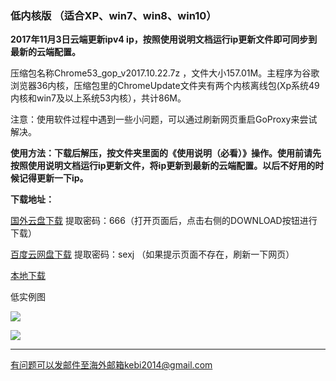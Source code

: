 ### 低内核版 （适合XP、win7、win8、win10）

**2017年11月3日云端更新ipv4 ip，按照使用说明文档运行ip更新文件即可同步到最新的云端配置。**

压缩包名称Chrome53_gop_v2017.10.22.7z ，文件大小157.01M。主程序为谷歌浏览器36内核，压缩包里的ChromeUpdate文件夹有两个内核离线包(Xp系统49内核和win7及以上系统53内核），共计86M。

注意：使用软件过程中遇到一些小问题，可以通过刷新网页重启GoProxy来尝试解决。

**使用方法：下载后解压，按文件夹里面的《使用说明（必看）》操作。使用前请先按照使用说明文档运行ip更新文件，将ip更新到最新的云端配置。以后不好用的时候记得更新一下ip。**

**下载地址：**

[国外云盘下载](https://nofile.io/f/rbYp9bK1pfA/Chrome53_gop_v2017.10.22.7z) 提取密码：666（打开页面后，点击右侧的DOWNLOAD按钮进行下载）

[百度云网盘下载](https://pan.baidu.com/s/1o8UOkyQ) 提取密码：sexj  （如果提示页面不存在，刷新一下网页）

[本地下载](http://45.32.141.248:8000/f/b44be748b5/?raw=1)

低实例图

![](https://raw.githubusercontent.com/Alvin9999/pac2/master/softimag/53chromega001.png)

![](https://raw.githubusercontent.com/Alvin9999/pac2/master/GOP1.png)

***

有问题可以发邮件至海外邮箱kebi2014@gmail.com